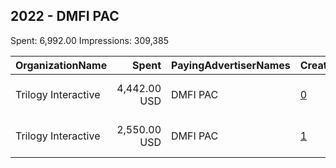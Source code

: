 ## 2022 - DMFI PAC 
Spent: 6,992.00
Impressions: 309,385

|OrganizationName|Spent|PayingAdvertiserNames|CreativeUrls|Impressions|Genders|AgeBrackets|CountryCodes|BillingAddresses|CandidateBallotInformation|
|:---|---:|:---|:---|---:|:---|:---|:---|:---|:---|
|Trilogy Interactive|4,442.00 USD|DMFI PAC|[0](https://www.snap.com/political-ads/asset/6ffa4458a41c5987921eb871e1bf8af1ffdb99ec144bcf71f078e2bbe112d50b?mediaType=mp4)|170,318||18+|united states|"2054 University Ave STE 600,Berkeley,94704,US"|Sean Patrick Maloney|
|Trilogy Interactive|2,550.00 USD|DMFI PAC|[1](https://www.snap.com/political-ads/asset/b8c29df543688f2b58c32e32f0cbfb881415be4c2b0c90b285f51640e3ecc9e8?mediaType=mp4)|139,067||18+|united states|"2054 University Ave STE 600,Berkeley,94704,US"|Shontel Brown|
